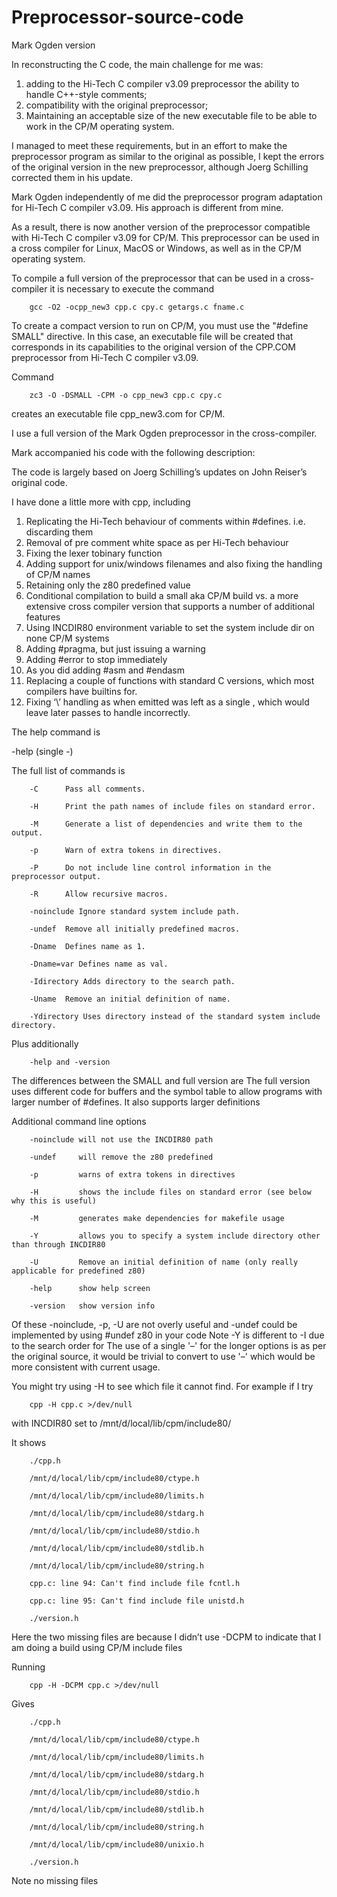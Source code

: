 # Preprocessor-source-code
Mark Ogden version

In reconstructing the C code, the main challenge for me was:

1. adding to the Hi-Tech C compiler v3.09 preprocessor the ability to handle C++-style comments;
2. compatibility with the original preprocessor;
3. Maintaining an acceptable size of the new executable file to be able to work in the CP/M operating system.

I managed to meet these requirements, but in an effort to make the preprocessor program as similar to the original as possible, I kept the errors of the original version in the new preprocessor, although Joerg Schilling corrected them in his update.

Mark Ogden independently of me did the preprocessor program adaptation for Hi-Tech C compiler v3.09. His approach is different from mine. 

As a result, there is now another version of the preprocessor compatible with Hi-Tech C compiler v3.09 for CP/M. This preprocessor can be used in a cross compiler for Linux, MacOS or Windows, as well as in the CP/M operating system.

To compile a full version of the preprocessor that can be used in a cross-compiler it is necessary to execute the command

        gcc -O2 -ocpp_new3 cpp.c cpy.c getargs.c fname.c

To create a compact version to run on CP/M, you must use the "#define SMALL" directive. In this case, an executable file will be created that corresponds in its capabilities to the original version of the CPP.COM preprocessor from Hi-Tech C compiler v3.09.

Command

        zc3 -O -DSMALL -CPM -o cpp_new3 cpp.c cpy.c

creates an executable file cpp_new3.com for CP/M.

I use a full version of the Mark Ogden preprocessor in the cross-compiler.

Mark accompanied his code with the following description:

The code is largely based on Joerg Schilling’s updates on John Reiser’s original code.

I have done a little more with cpp, including

1.	Replicating the Hi-Tech behaviour of comments within #defines. i.e. discarding them
2.	Removal of pre comment white space as per Hi-Tech behaviour
3.	Fixing the lexer tobinary function
4.	Adding support for unix/windows filenames and also fixing the handling of CP/M names
5.	Retaining only the z80 predefined value
6.	Conditional compilation to build a small aka CP/M build vs. a more extensive cross compiler version that supports a number of additional features
7.	Using INCDIR80 environment variable to set the system include dir on none CP/M systems
8.	Adding #pragma, but just issuing a warning
9.	Adding #error to stop immediately
10.	As you did adding #asm and #endasm
11.	Replacing a couple of functions with standard C versions, which most compilers have builtins for.
12.	Fixing ‘\\’ handling as when emitted was left as a single \, which would leave later passes to handle incorrectly.


The help command is

-help                     (single -)

The full list of commands is

        -C      Pass all comments.
        
        -H      Print the path names of include files on standard error.
        
        -M      Generate a list of dependencies and write them to the output.
        
        -p      Warn of extra tokens in directives.
        
        -P      Do not include line control information in the preprocessor output.
        
        -R      Allow recursive macros.
        
        -noinclude Ignore standard system include path.
        
        -undef  Remove all initially predefined macros.
        
        -Dname  Defines name as 1.
        
        -Dname=var Defines name as val.
        
        -Idirectory Adds directory to the search path.
        
        -Uname  Remove an initial definition of name.
        
        -Ydirectory Uses directory instead of the standard system include directory.
 
Plus additionally

        -help and -version
 
The differences between the SMALL and full version are The full version uses different code for buffers and the symbol table to allow programs with larger number of #defines. It also supports larger definitions

Additional command line options

        -noinclude will not use the INCDIR80 path

        -undef     will remove the z80 predefined

        -p         warns of extra tokens in directives

        -H         shows the include files on standard error (see below why this is useful)

        -M         generates make dependencies for makefile usage

        -Y         allows you to specify a system include directory other than through INCDIR80

        -U         Remove an initial definition of name (only really applicable for predefined z80)

        -help      show help screen

        -version   show version info

Of these -noinclude, -p, -U are not overly useful and -undef could be implemented by using #undef z80 in your code Note -Y is different to -I due to the search order for <includes> The use of a single '–' for the longer options is as per the original source, it would be trivial to convert to use '–' which would be more consistent with current usage.
 
You might try using -H to see which file it cannot find.
For example if I try

        cpp -H cpp.c >/dev/null

with INCDIR80 set to /mnt/d/local/lib/cpm/include80/

It shows

        ./cpp.h
        
        /mnt/d/local/lib/cpm/include80/ctype.h
        
        /mnt/d/local/lib/cpm/include80/limits.h
        
        /mnt/d/local/lib/cpm/include80/stdarg.h
        
        /mnt/d/local/lib/cpm/include80/stdio.h
        
        /mnt/d/local/lib/cpm/include80/stdlib.h
        
        /mnt/d/local/lib/cpm/include80/string.h
        
        cpp.c: line 94: Can't find include file fcntl.h
        
        cpp.c: line 95: Can't find include file unistd.h
        
        ./version.h
 
Here the two missing files are because I didn’t use -DCPM to indicate that I am doing a build using CP/M include files

Running

        cpp -H -DCPM cpp.c >/dev/null

Gives

        ./cpp.h
        
        /mnt/d/local/lib/cpm/include80/ctype.h
        
        /mnt/d/local/lib/cpm/include80/limits.h
        
        /mnt/d/local/lib/cpm/include80/stdarg.h
        
        /mnt/d/local/lib/cpm/include80/stdio.h
        
        /mnt/d/local/lib/cpm/include80/stdlib.h
        
        /mnt/d/local/lib/cpm/include80/string.h
        
        /mnt/d/local/lib/cpm/include80/unixio.h
        
        ./version.h
        
 
Note no missing files

